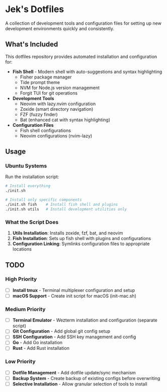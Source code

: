 # Jek's Dotfiles

A collection of development tools and configuration files for setting up new development environments quickly and consistently.

## What's Included

This dotfiles repository provides automated installation and configuration for:

- **Fish Shell** - Modern shell with auto-suggestions and syntax highlighting
  - Fisher package manager
  - Tide prompt theme
  - NVM for Node.js version management
  - Forgit TUI for git operations
- **Development Tools**
  - Neovim with lazy.nvim configuration
  - Zoxide (smart directory navigation)
  - FZF (fuzzy finder)
  - Bat (enhanced cat with syntax highlighting)
- **Configuration Files**
  - Fish shell configurations
  - Neovim configurations (nvim-lazy)

## Usage

### Ubuntu Systems

Run the installation script:

```bash
# Install everything
./init.sh

# Install only specific components
./init.sh fish    # Install fish shell and plugins
./init.sh utils   # Install development utilities only
```

### What the Script Does

1. **Utils Installation**: Installs zoxide, fzf, bat, and neovim
2. **Fish Installation**: Sets up fish shell with plugins and configurations
3. **Configuration Linking**: Symlinks configuration files to appropriate locations

## TODO

### High Priority
- [ ] **Install tmux** - Terminal multiplexer configuration and setup
- [ ] **macOS Support** - Create init script for macOS (init-mac.sh)

### Medium Priority  
- [ ] **Terminal Emulator** - Wezterm installation and configuration (separate script)
- [ ] **Git Configuration** - Add global git config setup
- [ ] **SSH Configuration** - Add SSH key management and config
- [ ] **Go** - Add Go installation
- [ ] **Rust** - Add Rust installation

### Low Priority
- [ ] **Dotfile Management** - Add dotfile update/sync mechanism
- [ ] **Backup System** - Create backup of existing configs before overwriting
- [ ] **Selective Installation** - Allow granular selection of tools to install
